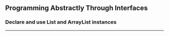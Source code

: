 ## Programming Abstractly Through Interfaces
### Declare and use List and ArrayList instances
-----
